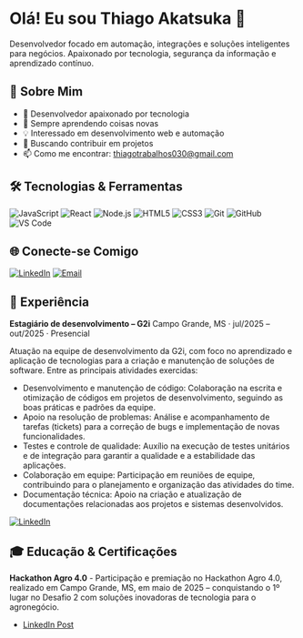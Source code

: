# Olá! Eu sou Thiago Akatsuka 👋
Desenvolvedor focado em automação, integrações e soluções inteligentes para negócios. Apaixonado por tecnologia, segurança da informação e aprendizado contínuo.
## 🚀 Sobre Mim
<!-- Personalize sua bio aqui -->
- 🔭 Desenvolvedor apaixonado por tecnologia
- 🌱 Sempre aprendendo coisas novas
- 💡 Interessado em desenvolvimento web e automação
- 🎯 Buscando contribuir em projetos 
- 📫 Como me encontrar: [thiagotrabalhos030@gmail.com](mailto:thiagotrabalhos030@gmail.com)
## 🛠️ Tecnologias & Ferramentas
<!-- Adicione ou remova badges conforme suas tecnologias -->
![JavaScript](https://img.shields.io/badge/-JavaScript-F7DF1E?style=flat-square&logo=javascript&logoColor=black)
![React](https://img.shields.io/badge/-React-61DAFB?style=flat-square&logo=react&logoColor=black)
![Node.js](https://img.shields.io/badge/-Node.js-339933?style=flat-square&logo=node.js&logoColor=white)
![HTML5](https://img.shields.io/badge/-HTML5-E34F26?style=flat-square&logo=html5&logoColor=white)
![CSS3](https://img.shields.io/badge/-CSS3-1572B6?style=flat-square&logo=css3&logoColor=white)
![Git](https://img.shields.io/badge/-Git-F05032?style=flat-square&logo=git&logoColor=white)
![GitHub](https://img.shields.io/badge/-GitHub-181717?style=flat-square&logo=github&logoColor=white)
![VS Code](https://img.shields.io/badge/-VS%20Code-007ACC?style=flat-square&logo=visual-studio-code&logoColor=white)
## 🌐 Conecte-se Comigo
<!-- Adicione seus links de redes sociais -->
[![LinkedIn](https://img.shields.io/badge/-LinkedIn-0077B5?style=flat-square&logo=linkedin&logoColor=white)](https://www.linkedin.com/in/thiagoakatsuka/)
[![Email](https://img.shields.io/badge/-Email-D14836?style=flat-square&logo=gmail&logoColor=white)](mailto:thiagotrabalhos030@gmail.com)
<!-- ## 🎯 Projetos em Destaque
[![Projeto 1](https://github-readme-stats.vercel.app/api/pin/?username=ThiagoAkatsuka&repo=nome-do-repo&theme=tokyonight)](https://github.com/ThiagoAkatsuka/nome-do-repo)
[![Projeto 2](https://github-readme-stats.vercel.app/api/pin/?username=ThiagoAkatsuka&repo=outro-repo&theme=tokyonight)](https://github.com/ThiagoAkatsuka/outro-repo)
-->
## 💼 Experiência
<!-- Adicione sua experiência profissional -->
**Estagiário de desenvolvimento – G2i**
Campo Grande, MS · jul/2025 – out/2025 · Presencial

Atuação na equipe de desenvolvimento da G2i, com foco no aprendizado e aplicação de tecnologias para a criação e manutenção de soluções de software. Entre as principais atividades exercidas:
- Desenvolvimento e manutenção de código: Colaboração na escrita e otimização de códigos em projetos de desenvolvimento, seguindo as boas práticas e padrões da equipe.
- Apoio na resolução de problemas: Análise e acompanhamento de tarefas (tickets) para a correção de bugs e implementação de novas funcionalidades.
- Testes e controle de qualidade: Auxílio na execução de testes unitários e de integração para garantir a qualidade e a estabilidade das aplicações.
- Colaboração em equipe: Participação em reuniões de equipe, contribuindo para o planejamento e organização das atividades do time.
- Documentação técnica: Apoio na criação e atualização de documentações relacionadas aos projetos e sistemas desenvolvidos.

[![LinkedIn](https://img.shields.io/badge/-LinkedIn-0077B5?style=flat-square&logo=linkedin&logoColor=white)](https://www.linkedin.com/in/thiagoakatsuka/)

<!-- - **Cargo** - Empresa (Período)  - Descrição das atividades e conquistas-->
## 🎓 Educação & Certificações
<!-- Adicione sua formação e certificações -->
**Hackathon Agro 4.0** - Participação e premiação no Hackathon Agro 4.0, realizado em Campo Grande, MS, em maio de 2025 – conquistando o 1º lugar no Desafio 2 com soluções inovadoras de tecnologia para o agronegócio.
- [LinkedIn Post](https://www.linkedin.com/feed/update/urn:li:activity:7332991910988365824/)
<!-- - **Curso/Graduação** - Instituição (Ano)
- **Certificação** - Plataforma (Ano)
-->
